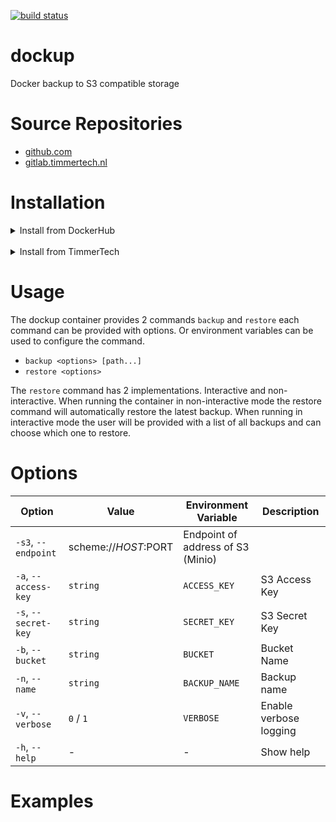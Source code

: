 [![build status](https://gitlab.timmertech.nl/docker/dockup/badges/main/build.svg)](https://gitlab.timmertech.nl/docker/dockup/commits/main)

# dockup

Docker backup to S3 compatible storage

# Source Repositories

- [github.com](https://github.com/GJRTimmer/dockup)
- [gitlab.timmertech.nl](https://gitlab.timmertech.nl/docker/dockup)

# Installation

<details>
<summary>Install from DockerHub</summary>
<p>

Download:

```bash
docker pull datacore/dockup:latest
```

Build:

```bash
docker build -t datacore/dockup https://github.com/GJRTimmer/dockup
```

</p>
</details>

<br/>

<details>
<summary>Install from TimmerTech</summary>
<p>

Download:

```bash
docker pull registry.timmertech.nl/docker/dockup:latest
```

Build:

```bash
docker build -t datacore/dockup https://gitlab.timmertech.nl/docker/dockup
```

</p>
</details>

# Usage

The dockup container provides 2 commands `backup` and `restore` each command can be provided with options. Or environment variables can be used to configure the command.

- `backup <options> [path...]`
- `restore <options>`

The `restore` command has 2 implementations. Interactive and non-interactive. When running the container in non-interactive mode the restore command will automatically restore the latest backup. When running in interactive mode the user will be provided with a list of all backups and can choose which one to restore.

# Options

| Option               | Value                | Environment Variable              | Description            |
| -------------------- | -------------------- | --------------------------------- | ---------------------- |
| `-s3`, `--endpoint`  | scheme://$HOST:$PORT | Endpoint of address of S3 (Minio) |
| `-a`, `--access-key` | `string`             | `ACCESS_KEY`                      | S3 Access Key          |
| `-s`, `--secret-key` | `string`             | `SECRET_KEY`                      | S3 Secret Key          |
| `-b`, `--bucket`     | `string`             | `BUCKET`                          | Bucket Name            |
| `-n`, `--name`       | `string`             | `BACKUP_NAME`                     | Backup name            |
| `-v`, `--verbose`    | `0` / `1`            | `VERBOSE`                         | Enable verbose logging |
| `-h`, `--help`       | -                    | -                                 | Show help              |

# Examples
